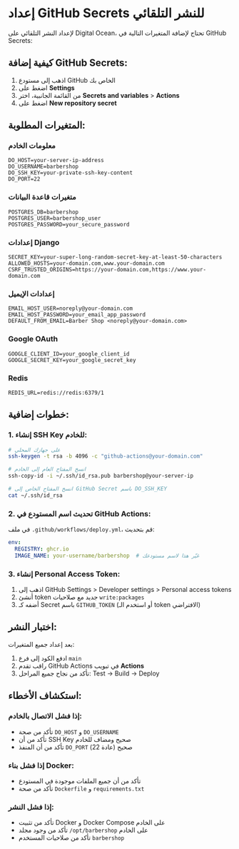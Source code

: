 # إعداد GitHub Secrets للنشر التلقائي

لإعداد النشر التلقائي على Digital Ocean، تحتاج لإضافة المتغيرات التالية في GitHub Secrets:

## كيفية إضافة GitHub Secrets:

1. اذهب إلى مستودع GitHub الخاص بك
2. اضغط على **Settings**
3. من القائمة الجانبية، اختر **Secrets and variables** > **Actions**
4. اضغط على **New repository secret**

## المتغيرات المطلوبة:

### معلومات الخادم
```
DO_HOST=your-server-ip-address
DO_USERNAME=barbershop
DO_SSH_KEY=your-private-ssh-key-content
DO_PORT=22
```

### متغيرات قاعدة البيانات
```
POSTGRES_DB=barbershop
POSTGRES_USER=barbershop_user
POSTGRES_PASSWORD=your_secure_password
```

### إعدادات Django
```
SECRET_KEY=your-super-long-random-secret-key-at-least-50-characters
ALLOWED_HOSTS=your-domain.com,www.your-domain.com
CSRF_TRUSTED_ORIGINS=https://your-domain.com,https://www.your-domain.com
```

### إعدادات الإيميل
```
EMAIL_HOST_USER=noreply@your-domain.com
EMAIL_HOST_PASSWORD=your_email_app_password
DEFAULT_FROM_EMAIL=Barber Shop <noreply@your-domain.com>
```

### Google OAuth
```
GOOGLE_CLIENT_ID=your_google_client_id
GOOGLE_SECRET_KEY=your_google_secret_key
```

### Redis
```
REDIS_URL=redis://redis:6379/1
```

## خطوات إضافية:

### 1. إنشاء SSH Key للخادم:
```bash
# على جهازك المحلي
ssh-keygen -t rsa -b 4096 -c "github-actions@your-domain.com"

# انسخ المفتاح العام إلى الخادم
ssh-copy-id -i ~/.ssh/id_rsa.pub barbershop@your-server-ip

# انسخ المفتاح الخاص إلى GitHub Secret باسم DO_SSH_KEY
cat ~/.ssh/id_rsa
```

### 2. تحديث اسم المستودع في GitHub Actions:
في ملف `.github/workflows/deploy.yml`، قم بتحديث:
```yaml
env:
  REGISTRY: ghcr.io
  IMAGE_NAME: your-username/barbershop  # غيّر هذا لاسم مستودعك
```

### 3. إنشاء Personal Access Token:
1. اذهب إلى GitHub Settings > Developer settings > Personal access tokens
2. أنشئ token جديد مع صلاحيات `write:packages`
3. أضفه كـ Secret باسم `GITHUB_TOKEN` (أو استخدم الـ token الافتراضي)

## اختبار النشر:

بعد إعداد جميع المتغيرات:

1. ادفع الكود إلى فرع `main`
2. راقب تقدم GitHub Actions في تبويب **Actions**
3. تأكد من نجاح جميع المراحل: Test → Build → Deploy

## استكشاف الأخطاء:

### إذا فشل الاتصال بالخادم:
- تأكد من صحة `DO_HOST` و `DO_USERNAME`
- تأكد من أن SSH Key صحيح ومضاف للخادم
- تأكد من أن المنفذ `DO_PORT` صحيح (عادة 22)

### إذا فشل بناء Docker:
- تأكد من أن جميع الملفات موجودة في المستودع
- تأكد من صحة `Dockerfile` و `requirements.txt`

### إذا فشل النشر:
- تأكد من تثبيت Docker و Docker Compose على الخادم
- تأكد من وجود مجلد `/opt/barbershop` على الخادم
- تأكد من صلاحيات المستخدم `barbershop`
